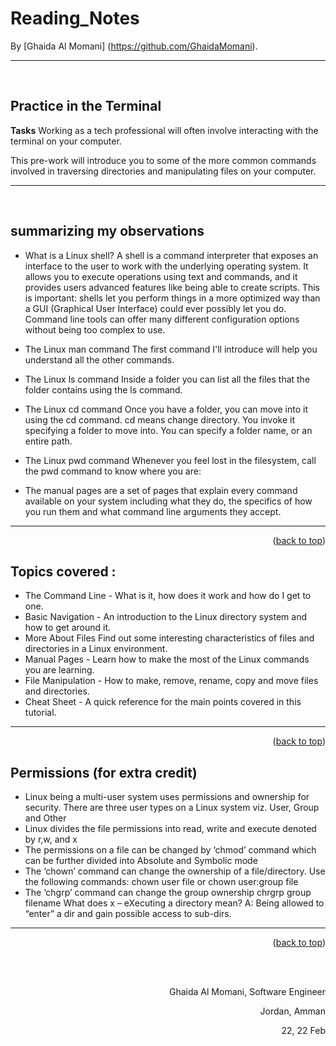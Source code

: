 # Reading_Notes

<!-- This is the reading notes repository where I keep my favorite articles with their sources.
       
       Hope you'll benefit from my reads, Enjoy!


-->




By [Ghaida Al Momani] (https://github.com/GhaidaMomani).
<br/>
<hr/>
<br/>

## Practice in the Terminal
**Tasks** 
Working as a tech professional will often involve interacting with the terminal on your computer.

This pre-work will introduce you to some of the more common commands involved in traversing directories and manipulating files on your computer.




<hr/>
<br/>



## summarizing my observations

-  What is a Linux shell?
A shell is a command interpreter that exposes an interface to the user to work with the underlying operating system.
It allows you to execute operations using text and commands, and it provides users advanced features like being able to create scripts.
This is important: shells let you perform things in a more optimized way than a GUI (Graphical User Interface) could ever possibly let you do. Command line tools can offer many different configuration options without being too complex to use.
- The Linux man command
The first command I'll introduce will help you understand all the other commands.

- The Linux ls command
Inside a folder you can list all the files that the folder contains using the ls command.

- The Linux cd command
Once you have a folder, you can move into it using the cd command. cd means change directory. You invoke it specifying a folder to move into. You can specify a folder name, or an entire path.
- The Linux pwd command
Whenever you feel lost in the filesystem, call the pwd command to know where you are:
- The manual pages are a set of pages that explain every command available on your system including what they do, the specifics of how you run them and what command line arguments they accept.
   







<hr/>
    <p align="right">(<a href="#top">back to top</a>)</p>

   
## Topics covered :
   <p>

* The Command Line - What is it, how does it work and how do I get to one.<br/>
* Basic Navigation - An introduction to the Linux directory system and how to get around it.
* More About Files Find out some interesting characteristics of files and directories in a Linux environment.
* Manual Pages - Learn how to make the most of the Linux commands you are learning.
* File Manipulation - How to make, remove, rename, copy and move files and directories.
* Cheat Sheet - A quick reference for the main points covered in this tutorial.
</p>

 
<hr/>
    <p align="right">(<a href="#top">back to top</a>)</p>




## Permissions (for extra credit)

* Linux being a multi-user system uses permissions and ownership for security.
There are three user types on a Linux system viz. User, Group and Other
* Linux divides the file permissions into read, write and execute denoted by r,w, and x
* The permissions on a file can be changed by ‘chmod’ command which can be further divided into Absolute and Symbolic mode
* The ‘chown’ command can change the ownership of a file/directory. Use the following commands: chown user file or chown user:group file
* The ‘chgrp’ command can change the group ownership chrgrp group filename
What does x – eXecuting a directory mean? A: Being allowed to “enter” a dir and gain possible access to sub-dirs.



   
<hr/>
    <p align="right">(<a href="#top">back to top</a>)</p>
  <br/><br/>
<p align="right">Ghaida Al Momani, Software Engineer</p>
<p align="right">Jordan, Amman</p>
  <p align="right">22, 22 Feb </p>